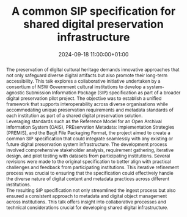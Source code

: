 ---
abstract: 'The preservation of digital cultural heritage demands innovative approaches
  that not only safeguard diverse digital artifacts but also promote their long-term
  accessibility. This talk explores a collaborative initiative undertaken by a consortium
  of NSW Government cultural institutions to develop a system-agnostic Submission
  Information Package (SIP) specification as part of a broader digital preservation
  pilot project. The objective was to establish a unified framework that supports
  interoperability across diverse organisations while accommodating unique preservation
  requirements and metadata standards of each institution as part of a shared digital
  preservation solution.


  Leveraging standards such as the Reference Model for an Open Archival Information
  System (OAIS), PREservation Metadata: Implementation Strategies (PREMIS), and the
  Bagit File Packaging Format, the project aimed to create a common SIP specification
  that could integrate seamlessly with any existing or future digital preservation
  system infrastructure. The development process involved comprehensive stakeholder
  analysis, requirement gathering, iterative design, and pilot testing with datasets
  from participating institutions. Several revisions were made to the original specification
  to better align with practical challenges and feedback from participating institutions.
  This iterative refinement process was crucial to ensuring that the specification
  could effectively handle the diverse nature of digital content and metadata practices
  across different institutions.


  The resulting SIP specification not only streamlined the ingest process but also
  ensured a consistent approach to metadata and digital object management across institutions.
  This talk offers insight into collaborative processes and technical considerations
  crucial for developing shared digital infrastructure.'
creators:
- Matthew Burgess
date: 2024-09-18 11:00:00+01:00
document_url: https://zenodo.org/records/13667924/download/pdf
grand_parent: iPRES
institutions: []
keywords:
- approaches to preservation
- scaling up
landing_page_url: https://zenodo.org/records/13667924
language: eng
layout: publication
license: Creative Commons Attribution 4.0 (CC-BY-4.0)
notes_url: https://docs.google.com/document/d/1b42Bd_pn9__lo1qwjKqh3fB46M9Dt_1hjO4ATMggwvg/edit#heading=h.3motvki8sysj
parent: iPRES 2024
publication_type: lightning talk
size: null
slides_url: https://zenodo.org/records/13667924
source_name: iPRES
stream_url: https://www.archief.vlaanderen.be/archief/records/dossiers/5acb210228ce4315ae650812d056a482329eb83ed2dc42398a51505dc153be81/documents/c4ff0ba130054fff8dfd6d0fb3f33463d66167c2df83459e89304b6b9778c302
title: A common SIP specification for shared digital preservation infrastructure
year: 2024
---